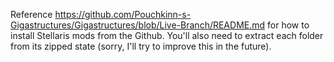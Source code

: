 Reference https://github.com/Pouchkinn-s-Gigastructures/Gigastructures/blob/Live-Branch/README.md for how to install Stellaris mods from the Github.
You'll also need to extract each folder from its zipped state (sorry, I'll try to improve this in the future).
